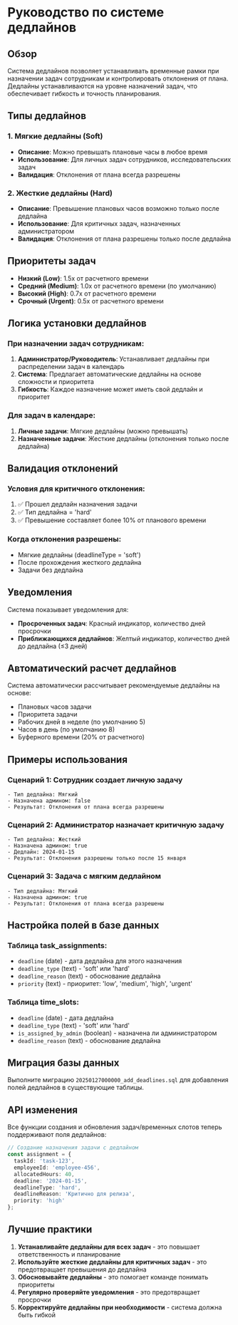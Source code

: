 # Руководство по системе дедлайнов

## Обзор

Система дедлайнов позволяет устанавливать временные рамки при назначении задач сотрудникам и контролировать отклонения от плана. Дедлайны устанавливаются на уровне назначений задач, что обеспечивает гибкость и точность планирования.

## Типы дедлайнов

### 1. Мягкие дедлайны (Soft)
- **Описание**: Можно превышать плановые часы в любое время
- **Использование**: Для личных задач сотрудников, исследовательских задач
- **Валидация**: Отклонения от плана всегда разрешены

### 2. Жесткие дедлайны (Hard)
- **Описание**: Превышение плановых часов возможно только после дедлайна
- **Использование**: Для критичных задач, назначенных администратором
- **Валидация**: Отклонения от плана разрешены только после дедлайна

## Приоритеты задач

- **Низкий (Low)**: 1.5x от расчетного времени
- **Средний (Medium)**: 1.0x от расчетного времени (по умолчанию)
- **Высокий (High)**: 0.7x от расчетного времени
- **Срочный (Urgent)**: 0.5x от расчетного времени

## Логика установки дедлайнов

### При назначении задач сотрудникам:
1. **Администратор/Руководитель**: Устанавливает дедлайны при распределении задач в календарь
2. **Система**: Предлагает автоматические дедлайны на основе сложности и приоритета
3. **Гибкость**: Каждое назначение может иметь свой дедлайн и приоритет

### Для задач в календаре:
1. **Личные задачи**: Мягкие дедлайны (можно превышать)
2. **Назначенные задачи**: Жесткие дедлайны (отклонения только после дедлайна)

## Валидация отклонений

### Условия для критичного отклонения:
1. ✅ Прошел дедлайн назначения задачи
2. ✅ Тип дедлайна = 'hard'
3. ✅ Превышение составляет более 10% от планового времени

### Когда отклонения разрешены:
- Мягкие дедлайны (deadlineType = 'soft')
- После прохождения жесткого дедлайна
- Задачи без дедлайна

## Уведомления

Система показывает уведомления для:
- **Просроченных задач**: Красный индикатор, количество дней просрочки
- **Приближающихся дедлайнов**: Желтый индикатор, количество дней до дедлайна (≤3 дней)

## Автоматический расчет дедлайнов

Система автоматически рассчитывает рекомендуемые дедлайны на основе:
- Плановых часов задачи
- Приоритета задачи
- Рабочих дней в неделе (по умолчанию 5)
- Часов в день (по умолчанию 8)
- Буферного времени (20% от расчетного)

## Примеры использования

### Сценарий 1: Сотрудник создает личную задачу
```
- Тип дедлайна: Мягкий
- Назначена админом: false
- Результат: Отклонения от плана всегда разрешены
```

### Сценарий 2: Администратор назначает критичную задачу
```
- Тип дедлайна: Жесткий
- Назначена админом: true
- Дедлайн: 2024-01-15
- Результат: Отклонения разрешены только после 15 января
```

### Сценарий 3: Задача с мягким дедлайном
```
- Тип дедлайна: Мягкий
- Назначена админом: true
- Результат: Отклонения от плана всегда разрешены
```

## Настройка полей в базе данных

### Таблица task_assignments:
- `deadline` (date) - дата дедлайна для этого назначения
- `deadline_type` (text) - 'soft' или 'hard'
- `deadline_reason` (text) - обоснование дедлайна
- `priority` (text) - приоритет: 'low', 'medium', 'high', 'urgent'

### Таблица time_slots:
- `deadline` (date) - дата дедлайна
- `deadline_type` (text) - 'soft' или 'hard'
- `is_assigned_by_admin` (boolean) - назначена ли администратором
- `deadline_reason` (text) - обоснование дедлайна

## Миграция базы данных

Выполните миграцию `20250127000000_add_deadlines.sql` для добавления полей дедлайнов в существующие таблицы.

## API изменения

Все функции создания и обновления задач/временных слотов теперь поддерживают поля дедлайнов:

```typescript
// Создание назначения задачи с дедлайном
const assignment = {
  taskId: 'task-123',
  employeeId: 'employee-456',
  allocatedHours: 40,
  deadline: '2024-01-15',
  deadlineType: 'hard',
  deadlineReason: 'Критично для релиза',
  priority: 'high'
};
```

## Лучшие практики

1. **Устанавливайте дедлайны для всех задач** - это повышает ответственность и планирование
2. **Используйте жесткие дедлайны для критичных задач** - это предотвращает превышения до дедлайна
3. **Обосновывайте дедлайны** - это помогает команде понимать приоритеты
4. **Регулярно проверяйте уведомления** - это предотвращает просрочки
5. **Корректируйте дедлайны при необходимости** - система должна быть гибкой
